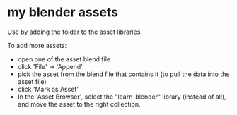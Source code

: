 # my blender assets

Use by adding the folder to the asset libraries.

To add more assets:

- open one of the asset blend file
- click 'File' -> 'Append'
- pick the asset from the blend file that contains it (to pull the data into the asset file)
- click 'Mark as Asset'
- In the 'Asset Browser', select the "learn-blender" library (instead of all), and move the asset to the right collection.
